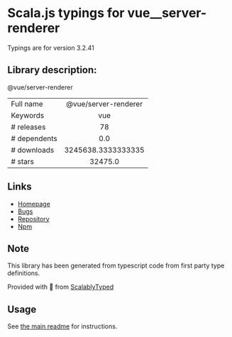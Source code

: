
# Scala.js typings for vue__server-renderer

Typings are for version 3.2.41

## Library description:
@vue/server-renderer

|                    |                 |
| ------------------ | :-------------: |
| Full name          | @vue/server-renderer |
| Keywords           | vue |
| # releases         | 78 |
| # dependents       | 0.0 |
| # downloads        | 3245638.3333333335 |
| # stars            | 32475.0 |

## Links
- [Homepage](https://github.com/vuejs/core/tree/main/packages/server-renderer#readme)
- [Bugs](https://github.com/vuejs/core/issues)
- [Repository](https://github.com/vuejs/core)
- [Npm](https://www.npmjs.com/package/%40vue%2Fserver-renderer)
    


## Note
This library has been generated from typescript code from first party type definitions.

Provided with :purple_heart: from [ScalablyTyped](https://github.com/oyvindberg/ScalablyTyped)

## Usage
See [the main readme](../../readme.md) for instructions.


